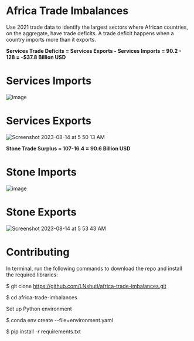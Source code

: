# Africa Trade Imbalances
Use 2021 trade data to identify the largest sectors where African countries, on the aggregate, have trade deficits. A trade deficit happens when a country imports more than it exports. 

**Services Trade Deficits = Services Exports - Services Imports = 90.2 - 128 = -$37.8 Billion USD**

# Services Imports
![image](https://github.com/LNshuti/africa-trade-imbalances/assets/13305262/15cc9fba-e36b-43d1-9248-fe5fcba33d33)


# Services Exports 
![Screenshot 2023-08-14 at 5 50 13 AM](https://github.com/LNshuti/africa-trade-imbalances/assets/13305262/ff189230-55e0-44da-8d91-dae9d96f41b4)


**Stone Trade Surplus = 107-16.4 = 90.6 Billion USD**

# Stone Imports 
![image](https://github.com/LNshuti/africa-trade-imbalances/assets/13305262/04f72a3f-0c7f-488b-890b-b8433112531b)


# Stone Exports
![Screenshot 2023-08-14 at 5 53 43 AM](https://github.com/LNshuti/africa-trade-imbalances/assets/13305262/f0649095-f4a1-4431-bc7a-ee7f4e3c3244)


# Contributing 

In terminal, run the following commands to download the repo and install the required libraries: 

$ git clone https://github.com/LNshuti/africa-trade-imbalances.git

$ cd africa-trade-imbalances 

Set up Python environment

$ conda env create --file=environment.yaml

$ pip install -r requirements.txt
